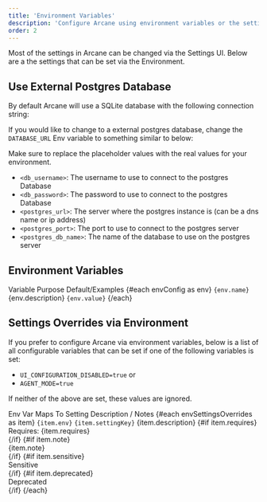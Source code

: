 ```yaml
---
title: 'Environment Variables'
description: 'Configure Arcane using environment variables or the settings interface.'
order: 2
---
```


<script lang="ts">
import * as Table from '$lib/components/ui/table/index.js';
import { envConfig } from '$lib/config/pages/env-config.js';
import { Snippet } from '$lib/components/ui/snippet/index.js';
import { envSettingsOverrides } from '$lib/config/pages/env-settings-overrides.js';
</script>

Most of the settings in Arcane can be changed via the Settings UI. Below are a the settings that can be set via the Environment.

## Use External Postgres Database

By default Arcane will use a SQLite database with the following connection string:

<Snippet text="file:data/arcane.db?_pragma=journal_mode(WAL)&_pragma=busy_timeout(2500)&_txlock=immediate" class="mt-2 mb-2 w-full" />

If you would like to change to a external postgres database, change the `DATABASE_URL` Env variable to something similar to below:

<Snippet text="postgres://<db_username>:<db_password>@<postgres_url>:<postgres_port>/<postgres_db_name>" class="mt-2 mb-2 w-full" />

Make sure to replace the placeholder values with the real values for your environment.

- `<db_username>`: The username to use to connect to the postgres Database
- `<db_password>`: The password to use to connect to the postgres Database
- `<postgres_url>`: The server where the postgres instance is (can be a dns name or ip address)
- `<postgres_port>`: The port to use to connect to the postgres server
- `<postgres_db_name>`: The name of the database to use on the postgres server

## Environment Variables

<div class="env-var-table mt-4">
  <Table.Root class="mb-8">
    <Table.Header>
      <Table.Row>
        <Table.Head class="w-[220px]">Variable</Table.Head>
        <Table.Head>Purpose</Table.Head>
        <Table.Head>Default/Examples</Table.Head>
      </Table.Row>
    </Table.Header>
    <Table.Body>
      {#each envConfig as env}
        <Table.Row>
          <Table.Cell class="font-medium">
            <code class="bg-muted rounded px-1 py-0.5">{env.name}</code>
          </Table.Cell>
          <Table.Cell>{env.description}</Table.Cell>
          <Table.Cell>
            <code class="bg-muted rounded px-1 py-0.5">{env.value}</code>
          </Table.Cell>
        </Table.Row>
      {/each}
    </Table.Body>
  </Table.Root>
</div>

## Settings Overrides via Environment

If you prefer to configure Arcane via environment variables, below is a list of all configurable variables that can be set if one of the following variables is set:
- `UI_CONFIGURATION_DISABLED=true` or
- `AGENT_MODE=true`

If neither of the above are set, these values are ignored.

<div class="env-var-table mt-4">
  <Table.Root>
    <Table.Header>
      <Table.Row>
        <Table.Head class="w-[220px]">Env Var</Table.Head>
        <Table.Head>Maps To Setting</Table.Head>
        <Table.Head>Description / Notes</Table.Head>
      </Table.Row>
    </Table.Header>
    <Table.Body>
      {#each envSettingsOverrides as item}
        <Table.Row>
          <Table.Cell>
            <code class="bg-muted rounded px-1 py-0.5">{item.env}</code>
          </Table.Cell>
          <Table.Cell>
            <code class="bg-muted rounded px-1 py-0.5">{item.settingKey}</code>
          </Table.Cell>
            <Table.Cell>
              {item.description}
              {#if item.requires}
                <div class="text-xs text-muted-foreground mt-1">Requires: {item.requires}</div>
              {/if}
              {#if item.note}
                <div class="text-xs text-muted-foreground mt-1">{item.note}</div>
              {/if}
              {#if item.sensitive}
                <div class="text-xs text-amber-500 mt-1">Sensitive</div>
              {/if}
              {#if item.deprecated}
                <div class="text-xs text-red-500 mt-1">Deprecated</div>
              {/if}
            </Table.Cell>
        </Table.Row>
      {/each}
    </Table.Body>
  </Table.Root>
</div>
